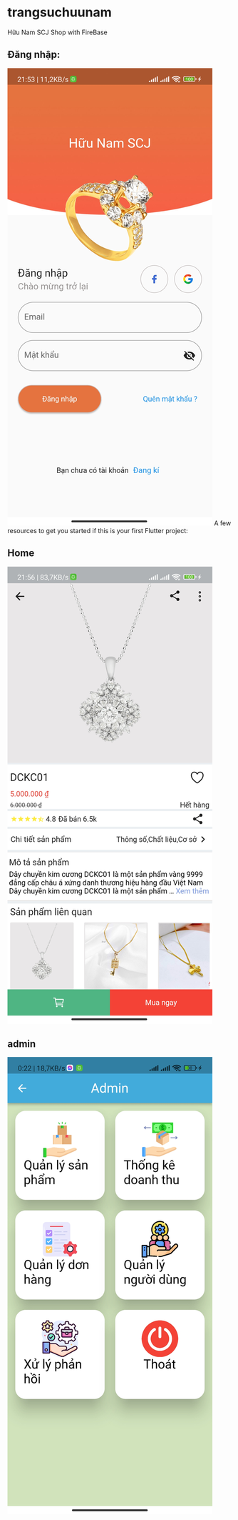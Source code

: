 # trangsuchuunam
Hữu Nam SCJ Shop with FireBase 

## Đăng nhập:
<img src="https://github.com/huunambg/TTCS/blob/master/assets/git/login.jpg" alt="Home">
A few resources to get you started if this is your first Flutter project:

## Home
<img src="https://github.com/huunambg/TTCS/blob/master/assets/git/home.jpg" alt="Home">

## admin
<img src="https://github.com/huunambg/TTCS/blob/master/assets/git/admin.jpg" alt="Home">
